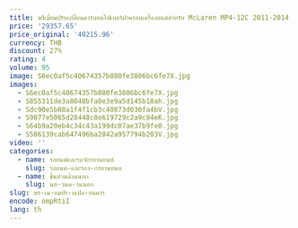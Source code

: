```yaml
---
title: พรีเมี่ยมปรับเปลี่ยนคาร์บอนไฟเบอร์ฝาครอบเครื่องยนต์สําหรับ McLaren MP4-12C 2011-2014 P1 สไตล์ด้านหน้า Bonnet Hood Cap สําหรับ 650 s 650c อุปกรณ์เสริม
price: '29357.65'
price_original: '40215.96'
currency: THB
discount: 27%
rating: 4
volume: 95
image: S6ec0af5c40674357b880fe3806bc6fe7X.jpg
images:
  - S6ec0af5c40674357b880fe3806bc6fe7X.jpg
  - S855311de3a8048bfa0e3e9a5d145b18ah.jpg
  - Sdc90e5b88a1f4f1cb3c40873d030fa4bV.jpg
  - S9077e5065d28448c8e619729c2a9c84eK.jpg
  - S64b9a20eb4c34c43a199dc07ae37b9fe0.jpg
  - S586139cab647496ba2842a957794b203V.jpg
video: ''
categories:
  - name: รถยนต์และรถจักรยานยนต์
    slug: รถยนต-และรถจ-กรยานยนต
  - name: ชิ้นส่วนด้านนอก
    slug: นส-วนด-านนอก
slug: พร-เม-ยมปร-บเปล-ยนคาร
encode: ompRtiI
lang: th
---
```

  